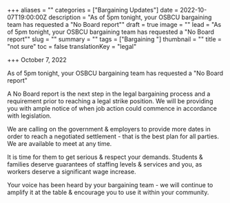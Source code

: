 +++
aliases = ""
categories = ["Bargaining Updates"]
date = 2022-10-07T19:00:00Z
description = "As of 5pm tonight, your OSBCU bargaining team has requested a \"No Board report\""
draft = true
image = ""
lead = "As of 5pm tonight, your OSBCU bargaining team has requested a \"No Board report\""
slug = ""
summary = ""
tags = ["Bargaining "]
thumbnail = ""
title = "not sure"
toc = false
translationKey = "legal"

+++
October 7, 2022

As of 5pm tonight, your OSBCU bargaining team has requested a "No Board report"

A No Board report is the next step in the legal bargaining process and a requirement prior to reaching a legal strike position. We will be providing you with ample notice of when job action could commence in accordance with legislation.

We are calling on the government & employers to provide more dates in order to reach a negotiated settlement - that is the best plan for all parties. We are available to meet at any time.

It is time for them to get serious & respect your demands. Students & families deserve guarantees of staffing levels & services and you, as workers deserve a significant wage increase.

Your voice has been heard by your bargaining team - we will continue to amplify it at the table & encourage you to use it within your community.